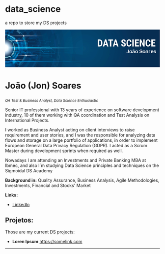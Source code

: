 # data_science
a repo to store my DS projects

<p align="center">
  <img src="banner.png" >
</p>

# João (Jon) Soares
<sub>*QA Test & Business Analyst, Data Science Enthusiastic*</sub>

Senior IT professional with 13 years of experience on software development industry, 10 of them working with QA coordination and Test Analysis on International Projects.

I worked as Business Analyst acting on client interviews to raise requirement and user stories, and I was the responsible for analyzing data flows and storage on a large portfolio of applications, in order to implement European General Data Privacy Regulation (GDPR). I acted as a Scrum Master during development sprints when required as well.

Nowadays I am attending an Investments and Private Banking MBA at Ibmec, and also I´m studying Data Science principles and techniques on the Sigmoidal DS Academy


**Background in:** Quality Assurance, Business Analysis, Agile Methodologies, Investments, Financial and Stocks' Market

**Links:**

* [LinkedIn](https://www.linkedin.com/in/o-joao-soares/)



## Projetos:
Those are my current DS projects:

* **Loren Ipsum** https://somelink.com

---




